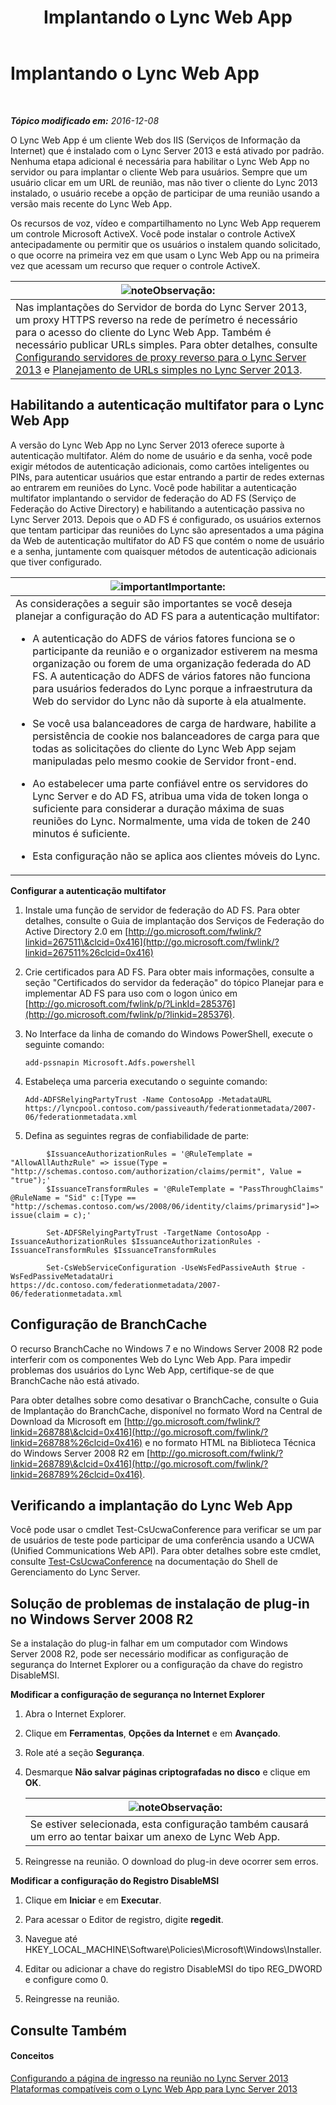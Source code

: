 ﻿---
title: Implantando o Lync Web App
TOCTitle: Implantando o Lync Web App
ms:assetid: b6301e98-051c-4e4b-8e10-ec922a8f508a
ms:mtpsurl: https://technet.microsoft.com/pt-br/library/JJ205190(v=OCS.15)
ms:contentKeyID: 49307873
ms.date: 12/10/2016
mtps_version: v=OCS.15
ms.translationtype: HT
---

# Implantando o Lync Web App

 

_**Tópico modificado em:** 2016-12-08_

O Lync Web App é um cliente Web dos IIS (Serviços de Informação da Internet) que é instalado com o Lync Server 2013 e está ativado por padrão. Nenhuma etapa adicional é necessária para habilitar o Lync Web App no servidor ou para implantar o cliente Web para usuários. Sempre que um usuário clicar em um URL de reunião, mas não tiver o cliente do Lync 2013 instalado, o usuário recebe a opção de participar de uma reunião usando a versão mais recente do Lync Web App.

Os recursos de voz, vídeo e compartilhamento no Lync Web App requerem um controle Microsoft ActiveX. Você pode instalar o controle ActiveX antecipadamente ou permitir que os usuários o instalem quando solicitado, o que ocorre na primeira vez em que usam o Lync Web App ou na primeira vez que acessam um recurso que requer o controle ActiveX.

<table>
<thead>
<tr class="header">
<th><img src="images/Gg425756.note(OCS.15).gif" title="note" alt="note" />Observação:</th>
</tr>
</thead>
<tbody>
<tr class="odd">
<td>Nas implantações do Servidor de borda do Lync Server 2013, um proxy HTTPS reverso na rede de perímetro é necessário para o acesso do cliente do Lync Web App. Também é necessário publicar URLs simples. Para obter detalhes, consulte <a href="lync-server-2013-setting-up-reverse-proxy-servers.md">Configurando servidores de proxy reverso para o Lync Server 2013</a> e <a href="lync-server-2013-planning-for-simple-urls.md">Planejamento de URLs simples no Lync Server 2013</a>.</td>
</tr>
</tbody>
</table>


## Habilitando a autenticação multifator para o Lync Web App

A versão do Lync Web App no Lync Server 2013 oferece suporte à autenticação multifator. Além do nome de usuário e da senha, você pode exigir métodos de autenticação adicionais, como cartões inteligentes ou PINs, para autenticar usuários que estar entrando a partir de redes externas ao entrarem em reuniões do Lync. Você pode habilitar a autenticação multifator implantando o servidor de federação do AD FS (Serviço de Federação do Active Directory) e habilitando a autenticação passiva no Lync Server 2013. Depois que o AD FS é configurado, os usuários externos que tentam participar das reuniões do Lync são apresentados a uma página da Web de autenticação multifator do AD FS que contém o nome de usuário e a senha, juntamente com quaisquer métodos de autenticação adicionais que tiver configurado.

<table>
<colgroup>
<col style="width: 100%" />
</colgroup>
<thead>
<tr class="header">
<th><img src="images/Gg425939.important(OCS.15).gif" title="important" alt="important" />Importante:</th>
</tr>
</thead>
<tbody>
<tr class="odd">
<td>As considerações a seguir são importantes se você deseja planejar a configuração do AD FS para a autenticação multifator:
<ul>
<li><p>A autenticação do ADFS de vários fatores funciona se o participante da reunião e o organizador estiverem na mesma organização ou forem de uma organização federada do AD FS. A autenticação do ADFS de vários fatores não funciona para usuários federados do Lync porque a infraestrutura da Web do servidor do Lync não dà suporte à ela atualmente.</p></li>
<li><p>Se você usa balanceadores de carga de hardware, habilite a persistência de cookie nos balanceadores de carga para que todas as solicitações do cliente do Lync Web App sejam manipuladas pelo mesmo cookie de Servidor front-end.</p></li>
<li><p>Ao estabelecer uma parte confiável entre os servidores do Lync Server e do AD FS, atribua uma vida de token longa o suficiente para considerar a duração máxima de suas reuniões do Lync. Normalmente, uma vida de token de 240 minutos é suficiente.</p></li>
<li><p>Esta configuração não se aplica aos clientes móveis do Lync.</p></li>
</ul></td>
</tr>
</tbody>
</table>


**Configurar a autenticação multifator**

1.  Instale uma função de servidor de federação do AD FS. Para obter detalhes, consulte o Guia de implantação dos Serviços de Federação do Active Directory 2.0 em [http://go.microsoft.com/fwlink/?linkid=267511\&clcid=0x416](http://go.microsoft.com/fwlink/?linkid=267511%26clcid=0x416)

2.  Crie certificados para AD FS. Para obter mais informações, consulte a seção "Certificados do servidor da federação" do tópico Planejar para e implementar AD FS para uso com o logon único em [http://go.microsoft.com/fwlink/p/?LinkId=285376](http://go.microsoft.com/fwlink/p/?linkid=285376).

3.  No Interface da linha de comando do Windows PowerShell, execute o seguinte comando:
    
        add-pssnapin Microsoft.Adfs.powershell

4.  Estabeleça uma parceria executando o seguinte comando:
    
        Add-ADFSRelyingPartyTrust -Name ContosoApp -MetadataURL https://lyncpool.contoso.com/passiveauth/federationmetadata/2007-06/federationmetadata.xml

5.  Defina as seguintes regras de confiabilidade de parte:
    
```
        $IssuanceAuthorizationRules = '@RuleTemplate = "AllowAllAuthzRule" => issue(Type = "http://schemas.contoso.com/authorization/claims/permit", Value = "true");'
        $IssuanceTransformRules = '@RuleTemplate = "PassThroughClaims" @RuleName = "Sid" c:[Type == "http://schemas.contoso.com/ws/2008/06/identity/claims/primarysid"]=> issue(claim = c);'
```
```    
        Set-ADFSRelyingPartyTrust -TargetName ContosoApp -IssuanceAuthorizationRules $IssuanceAuthorizationRules -IssuanceTransformRules $IssuanceTransformRules
```
```    
        Set-CsWebServiceConfiguration -UseWsFedPassiveAuth $true -WsFedPassiveMetadataUri https://dc.contoso.com/federationmetadata/2007-06/federationmetadata.xml
```

## Configuração de BranchCache

O recurso BranchCache no Windows 7 e no Windows Server 2008 R2 pode interferir com os componentes Web do Lync Web App. Para impedir problemas dos usuários do Lync Web App, certifique-se de que BranchCache não está ativado.

Para obter detalhes sobre como desativar o BranchCache, consulte o Guia de Implantação do BranchCache, disponível no formato Word na Central de Download da Microsoft em [http://go.microsoft.com/fwlink/?linkid=268788\&clcid=0x416](http://go.microsoft.com/fwlink/?linkid=268788%26clcid=0x416) e no formato HTML na Biblioteca Técnica do Windows Server 2008 R2 em [http://go.microsoft.com/fwlink/?linkid=268789\&clcid=0x416](http://go.microsoft.com/fwlink/?linkid=268789%26clcid=0x416).

## Verificando a implantação do Lync Web App

Você pode usar o cmdlet Test-CsUcwaConference para verificar se um par de usuários de teste pode participar de uma conferência usando a UCWA (Unified Communications Web API). Para obter detalhes sobre este cmdlet, consulte [Test-CsUcwaConference](https://docs.microsoft.com/en-us/powershell/module/skype/Test-CsUcwaConference) na documentação do Shell de Gerenciamento do Lync Server.

## Solução de problemas de instalação de plug-in no Windows Server 2008 R2

Se a instalação do plug-in falhar em um computador com Windows Server 2008 R2, pode ser necessário modificar as configuração de segurança do Internet Explorer ou a configuração da chave do registro DisableMSI.

**Modificar a configuração de segurança no Internet Explorer**

1.  Abra o Internet Explorer.

2.  Clique em **Ferramentas**, **Opções da Internet** e em **Avançado**.

3.  Role até a seção **Segurança**.

4.  Desmarque **Não salvar páginas criptografadas no disco** e clique em **OK**.
    
    <table>
    <thead>
    <tr class="header">
    <th><img src="images/Gg425756.note(OCS.15).gif" title="note" alt="note" />Observação:</th>
    </tr>
    </thead>
    <tbody>
    <tr class="odd">
    <td>Se estiver selecionada, esta configuração também causará um erro ao tentar baixar um anexo de Lync Web App.</td>
    </tr>
    </tbody>
    </table>


5.  Reingresse na reunião. O download do plug-in deve ocorrer sem erros.

**Modificar a configuração do Registro DisableMSI**

1.  Clique em **Iniciar** e em **Executar**.

2.  Para acessar o Editor de registro, digite **regedit**.

3.  Navegue até HKEY\_LOCAL\_MACHINE\\Software\\Policies\\Microsoft\\Windows\\Installer.

4.  Editar ou adicionar a chave do registro DisableMSI do tipo REG\_DWORD e configure como 0.

5.  Reingresse na reunião.

## Consulte Também

#### Conceitos

[Configurando a página de ingresso na reunião no Lync Server 2013](lync-server-2013-configuring-the-meeting-join-page.md)  
[Plataformas compatíveis com o Lync Web App para Lync Server 2013](lync-server-2013-lync-web-app-supported-platforms.md)

